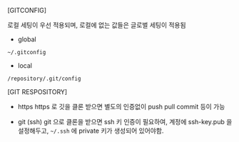 [GITCONFIG]

로컬 세팅이 우선 적용되며, 로컬에 없는 값들은 글로벌 세팅이 적용됨

- global
```
~/.gitconfig
```
- local
```
/repository/.git/config
```

[GIT RESPOSITORY]

- https
https 로 깃을 클론 받으면 별도의 인증없이 push pull commit 등이 가능

- git (ssh)
git 으로 클론을 받으면 ssh 키 인증이 필요하여, 계정에 ssh-key.pub 을 설정해두고, `~/.ssh` 에 private 키가 생성되어 있어야함.